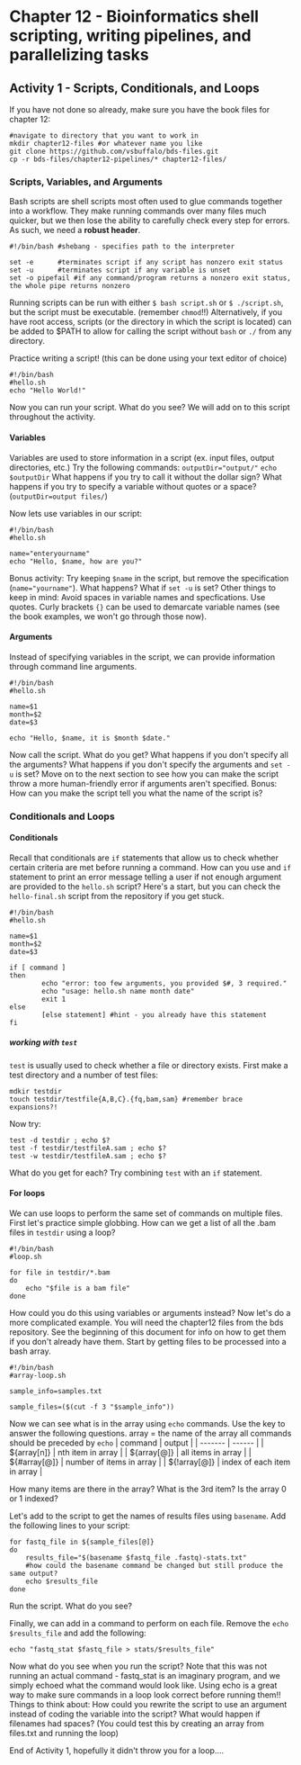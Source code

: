 # Chapter 12 - Bioinformatics shell scripting, writing pipelines, and parallelizing tasks
## Activity 1 - Scripts, Conditionals, and Loops
If you have not done so already, make sure you have the book files for chapter 12:
```
#navigate to directory that you want to work in
mkdir chapter12-files #or whatever name you like
git clone https://github.com/vsbuffalo/bds-files.git
cp -r bds-files/chapter12-pipelines/* chapter12-files/
``` 
### Scripts, Variables, and Arguments
Bash scripts are shell scripts most often used to glue commands together into a workflow.
They make running commands over many files much quicker, but we then lose the ability to carefully check every step for errors. As such, we need a **robust header**.
```
#!/bin/bash	#shebang - specifies path to the interpreter

set -e		#terminates script if any script has nonzero exit status
set -u		#terminates script if any variable is unset
set -o pipefail	#if any command/program returns a nonzero exit status, the whole pipe returns nonzero
```

Running scripts can be run with either `$ bash script.sh` or `$ ./script.sh`, but the script must be executable.
(remember `chmod`!!)
Alternatively, if you have root access, scripts (or the directory in which the script is located) can be added to $PATH to allow for calling the script without `bash` or `./` from any directory.

Practice writing a script! (this can be done using your text editor of choice)
```
#!/bin/bash
#hello.sh
echo "Hello World!"
```
Now you can run your script. What do you see?
We will add on to this script throughout the activity.

#### Variables
Variables are used to store information in a script (ex. input files, output directories, etc.)
Try the following commands:
	`outputDir="output/"`
	`echo $outputDir`
What happens if you try to call it without the dollar sign? What happens if you try to specify a variable without quotes or a space? (`outputDir=output files/`)

Now lets use variables in our script:
```
#!/bin/bash
#hello.sh

name="enteryourname"
echo "Hello, $name, how are you?"
```
Bonus activity: Try keeping `$name` in the script, but remove the specification (`name="yourname"`). What happens? What if `set -u` is set? 
Other things to keep in mind: Avoid spaces in variable names and specfications. Use quotes. Curly brackets `{}` can be used to demarcate variable names (see the book examples, we won't go through those now).

#### Arguments
Instead of specifying variables in the script, we can provide information through command line arguments.
```
#!/bin/bash
#hello.sh

name=$1
month=$2
date=$3

echo "Hello, $name, it is $month $date."

```
Now call the script. What do you get? What happens if you don't specify all the arguments? What happens if you don't specify the arguments and `set -u` is set? Move on to the next section to see how you can make the script throw a more human-friendly error if arguments aren't specified.
Bonus: How can you make the script tell you what the name of the script is?

### Conditionals and Loops
#### Conditionals
Recall that conditionals are `if` statements that allow us to check whether certain criteria are met before running a command.
How can you use and `if` statement to print an error message telling a user if not enough argument are provided to the `hello.sh` script?
Here's a start, but you can check the `hello-final.sh` script from the repository if you get stuck.
```
#!/bin/bash
#hello.sh

name=$1
month=$2
date=$3

if [ command ]
then
        echo "error: too few arguments, you provided $#, 3 required."
        echo "usage: hello.sh name month date"
        exit 1
else
        [else statement] #hint - you already have this statement
fi
```
##### working with `test`
`test` is usually used to check whether a file or directory exists.
First make a test directory and a number of test files:
```
mdkir testdir
touch testdir/testfile{A,B,C}.{fq,bam,sam} #remember brace expansions?!
```
Now try:
```
test -d testdir ; echo $?
test -f testdir/testfileA.sam ; echo $?
test -w testdir/testfileA.sam ; echo $?
```
What do you get for each?
Try combining `test` with an `if` statement.

#### For loops
We can use loops to perform the same set of commands on multiple files.
First let's practice simple globbing.
How can we get a list of all the .bam files in `testdir` using a loop?
```
#!/bin/bash
#loop.sh

for file in testdir/*.bam
do
	echo "$file is a bam file"
done
```
How could you do this using variables or arguments instead?
Now let's do a more complicated example.
You will need the chapter12 files from the bds repository. See the beginning of this document for info on how to get them if you don't already have them.
Start by getting files to be processed into a bash array.
```
#!/bin/bash
#array-loop.sh

sample_info=samples.txt

sample_files=($(cut -f 3 "$sample_info"))

```
Now we can see what is in the array using `echo` commands. 
Use the key to answer the following questions. array = the name of the array
all commands should be preceded by `echo`
| command | output |
| ------- | ------ |
| ${array[n]} | nth item in array |
| ${array[@]} | all items in array |
| ${#array[@]} | number of items in array |
| ${!array[@]} | index of each item in array |

How many items are there in the array?
What is the 3rd item?
Is the array 0 or 1 indexed?

Let's add to the script to get the names of results files using `basename`.
Add the following lines to your script:
```
for fastq_file in ${sample_files[@]}
do
	results_file="$(basename $fastq_file .fastq)-stats.txt" 
	#how could the basename command be changed but still produce the same output?
	echo $results_file
done
```
Run the script. What do you see?

Finally, we can add in a command to perform on each file. Remove the `echo $results_file` and add the following:
```
echo "fastq_stat $fastq_file > stats/$results_file"
```
Now what do you see when you run the script?
Note that this was not running an actual command - fastq_stat is an imaginary program, and we simply echoed what the command would look like.
Using echo is a great way to make sure commands in a loop look correct before running them!!
Things to think about:
How could you rewrite the script to use an argument instead of coding the variable into the script?
What would happen if filenames had spaces? (You could test this by creating an array from files.txt and running the loop)

End of Activity 1, hopefully it didn't throw you for a loop....






